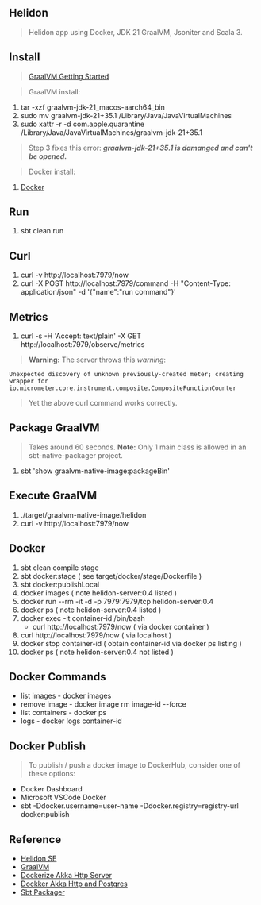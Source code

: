 Helidon
-------
>Helidon app using Docker, JDK 21 GraalVM, Jsoniter and Scala 3.

Install
-------
>[GraalVM Getting Started](https://www.graalvm.org/docs/getting-started/)

>GraalVM install:
1. tar -xzf graalvm-jdk-21_macos-aarch64_bin
2. sudo mv graalvm-jdk-21+35.1 /Library/Java/JavaVirtualMachines
3. sudo xattr -r -d com.apple.quarantine /Library/Java/JavaVirtualMachines/graalvm-jdk-21+35.1
>Step 3 fixes this error: ***graalvm-jdk-21+35.1 is damanged and can't be opened.***

> Docker install:
1. [Docker](https://docs.docker.com/get-docker/)

Run
---
1. sbt clean run

Curl
----
1. curl -v http://localhost:7979/now
2. curl -X POST http://localhost:7979/command -H "Content-Type: application/json" -d '{"name":"run command"}'

Metrics
-------
1. curl -s -H 'Accept: text/plain' -X GET http://localhost:7979/observe/metrics
>**Warning:** The server throws this *warning*:
```
Unexpected discovery of unknown previously-created meter; creating wrapper for io.micrometer.core.instrument.composite.CompositeFunctionCounter
```
>Yet the above curl command works correctly.

Package GraalVM
---------------
>Takes around 60 seconds. **Note:** Only 1 main class is allowed in an sbt-native-packager project.
1. sbt 'show graalvm-native-image:packageBin'

Execute GraalVM
---------------
1. ./target/graalvm-native-image/helidon
2. curl -v http://localhost:7979/now

Docker
------
1. sbt clean compile stage
2. sbt docker:stage  ( see target/docker/stage/Dockerfile )
3. sbt docker:publishLocal
4. docker images  ( note helidon-server:0.4 listed )
5. docker run --rm -it -d -p 7979:7979/tcp helidon-server:0.4
6. docker ps  ( note helidon-server:0.4 listed )
7. docker exec -it container-id /bin/bash
   * curl http://localhost:7979/now  ( via docker container )
8. curl http://localhost:7979/now ( via localhost )
9. docker stop container-id  ( obtain container-id via docker ps listing )
10. docker ps  ( note helidon-server:0.4 not listed )

Docker Commands
---------------
* list images - docker images
* remove image - docker image rm image-id --force
* list containers - docker ps
* logs - docker logs container-id

Docker Publish
--------------
>To publish / push a docker image to DockerHub, consider one of these options:
* Docker Dashboard
* Microsoft VSCode Docker
* sbt -Ddocker.username=user-name -Ddocker.registry=registry-url docker:publish

Reference
---------
* [Helidon SE](https://helidon.io/docs/v4/#/se/introduction)
* [GraalVM](https://www.graalvm.org/docs/introduction/)
* [Dockerize Akka Http Server](https://www.freecodecamp.org/news/how-to-dockerise-a-scala-and-akka-http-application-the-easy-way-23310fc880fa/)
* [Dockker Akka Http and Postgres](https://faun.pub/docker-wonderland-akka-http-server-and-postgres-db-962b971ff28a)
* [Sbt Packager](https://www.scala-sbt.org/sbt-native-packager/formats/graalvm-native-image.html)
